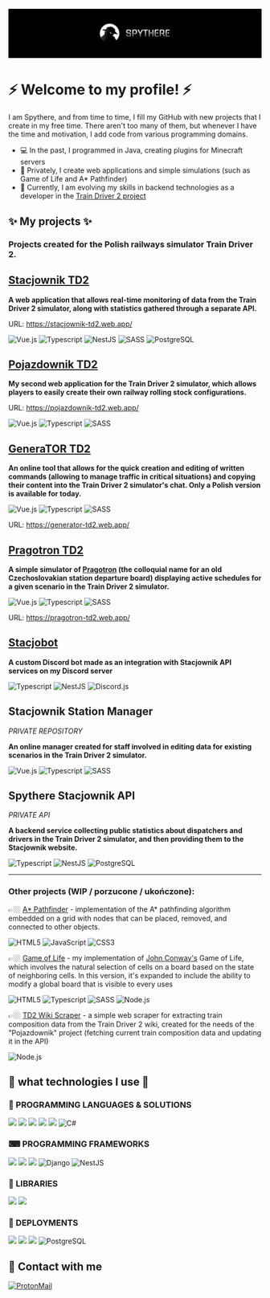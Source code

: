 ![Baner](banner.jpg?raw=true "Spythere banner")

# ⚡ Welcome to my profile! ⚡

I am Spythere, and from time to time, I fill my GitHub with new projects that I create in my free time. There aren't too many of them, but whenever I have the time and motivation, I add code from various programming domains.

- :computer: In the past, I programmed in Java, creating plugins for Minecraft servers
- 🔭 Privately, I create web applications and simple simulations (such as Game of Life and A* Pathfinder)
- 🌱 Currently, I am evolving my skills in backend technologies as a developer in the [Train Driver 2 project](https://ttsk.ngo/)

## ✨ My projects ✨
 
### Projects created for the Polish railways simulator **Train Driver 2**.

## [Stacjownik TD2][Stacjownik]

**A web application that allows real-time monitoring of data from the Train Driver 2 simulator, along with statistics gathered through a separate API.**

URL: https://stacjownik-td2.web.app/

![Vue.js][img:Vue]
![Typescript][img:TS]
![NestJS][img:NestJS]
![SASS][img:SASS]
![PostgreSQL][img:Postgresql]


## [Pojazdownik TD2][Pojazdownik]
**My second web application for the Train Driver 2 simulator, which allows players to easily create their own railway rolling stock configurations.**

URL: https://pojazdownik-td2.web.app/

![Vue.js][img:Vue]
![Typescript][img:TS]
![SASS][img:SASS]


## [GeneraTOR TD2][GeneraTOR]
**An online tool that allows for the quick creation and editing of written commands (allowing to manage traffic in critical situations) and copying their content into the Train Driver 2 simulator's chat. Only a Polish version is available for today.**

![Vue.js][img:Vue]
![Typescript][img:TS]
![SASS][img:SASS]

URL: https://generator-td2.web.app/

## [Pragotron TD2][Pragotron]
**A simple simulator of [Pragotron](https://pl.wikipedia.org/wiki/Pragotron) (the colloquial name for an old Czechoslovakian station departure board) displaying active schedules for a given scenario in the Train Driver 2 simulator.**

![Vue.js][img:Vue]
![Typescript][img:TS]
![SASS][img:SASS]

URL: https://pragotron-td2.web.app/

## [Stacjobot][Stacjobot]
**A custom Discord bot made as an integration with Stacjownik API services on my Discord server**

![Typescript][img:TS]
![NestJS][img:NestJS]
![Discord.js][img:Discord.js]

## Stacjownik Station Manager 
*PRIVATE REPOSITORY*

**An online manager created for staff involved in editing data for existing scenarios in the Train Driver 2 simulator.**

![Vue.js][img:Vue]
![Typescript][img:TS]
![SASS][img:SASS]

## Spythere Stacjownik API
*PRIVATE API*

**A backend service collecting public statistics about dispatchers and drivers in the Train Driver 2 simulator, and then providing them to the Stacjownik website.**

![Typescript][img:TS]
![NestJS][img:NestJS]
![PostgreSQL][img:Postgresql]

---

### Other projects (WIP / porzucone / ukończone):
 
👉🏼 [A* Pathfinder][Pathfinder] - implementation of the A* pathfinding algorithm embedded on a grid with nodes that can be placed, removed, and connected to other objects.

![HTML5][img:HTML]
![JavaScript][img:JS]
![CSS3][img:CSS]

👉🏼 [Game of Life][GoL] - my implementation of [John Conway's][John Conway] Game of Life, which involves the natural selection of cells on a board based on the state of neighboring cells. In this version, it's expanded to include the ability to modify a global board that is visible to every uses 

![HTML5][img:HTML]
![Typescript][img:TS]
![SASS][img:SASS]
![Node.js][img:Node]

👉🏼 [TD2 Wiki Scraper][TD2Scraper] - a simple web scraper for extracting train composition data from the Train Driver 2 wiki, created for the needs of the "Pojazdownik" project (fetching current train composition data and updating it in the API)

![Node.js][img:Node]

[TD2]: https://web.td2.info.pl/en
[GoL]: https://github.com/Spythere/game-of-life-online
[John Conway]: https://pl.wikipedia.org/wiki/John_Horton_Conway
[Stacjownik]: https://github.com/Spythere/stacjownik
[Pathfinder]: https://github.com/Spythere/pathfinder
[Pojazdownik]: https://github.com/Spythere/pojazdownik
[GeneraTOR]: https://github.com/Spythere/genera-tor
[Pragotron]: https://github.com/Spythere/pragotron-td2
[TD2Scraper]: https://github.com/Spythere/td2-wiki-scraper
[Stacjobot]: https://github.com/Spythere/stacjobot

## 🚀 what technologies I use 🚀
 
### 💬 PROGRAMMING LANGUAGES & SOLUTIONS
<img src="https://img.shields.io/badge/JavaScript-323330?style=for-the-badge&logo=javascript&logoColor=F7DF1E"></img>
<img src="https://img.shields.io/badge/TypeScript-007ACC?style=for-the-badge&logo=typescript&logoColor=white"></img>
<img src="https://img.shields.io/badge/Python-3776AB?style=for-the-badge&logo=python&logoColor=white"></img>
<img src="https://img.shields.io/badge/Java-ED8B00?style=for-the-badge&logo=java&logoColor=white"></img>
<img src="https://img.shields.io/badge/Node.js-43853D?style=for-the-badge&logo=node.js&logoColor=white"></img>
![C#][img:C#]

### ⌨ PROGRAMMING FRAMEWORKS
<img src="https://img.shields.io/badge/Vue.js-35495E?style=for-the-badge&logo=vue.js&logoColor=4FC08D"></img>
<img src="https://img.shields.io/badge/Flutter-02569B?style=for-the-badge&logo=flutter&logoColor=white"></img>
<img src="https://img.shields.io/badge/.NET-5C2D91?style=for-the-badge&logo=.net&logoColor=white"></img>
![Django](https://img.shields.io/badge/django-%23092E20.svg?style=for-the-badge&logo=django&logoColor=white)
![NestJS][img:NestJS]

### 📕 LIBRARIES
<img src="https://img.shields.io/badge/React-20232A?style=for-the-badge&logo=react&logoColor=61DAFB"></img>
<img src="https://img.shields.io/badge/Express.js-404D59?style=for-the-badge"></img>

### 📌 DEPLOYMENTS
<img src="https://img.shields.io/badge/MongoDB-4EA94B?style=for-the-badge&logo=mongodb&logoColor=white"></img>
<img src="https://img.shields.io/badge/Heroku-430098?style=for-the-badge&logo=heroku&logoColor=white"></img>
<img src="https://img.shields.io/badge/Amazon_AWS-232F3E?style=for-the-badge&logo=amazon-aws&logoColor=white"></img>
![PostgreSQL][img:Postgresql]

## :speech_balloon: Contact with me
[![ProtonMail](https://img.shields.io/badge/ProtonMail-8B89CC?style=for-the-badge&logo=protonmail&logoColor=white "ProtonMail")](mailto:spythere@protonmail.com) 
<br />

[img:HTML]: https://img.shields.io/badge/HTML5-E34F26?style=for-the-badge&logo=html5&logoColor=white
[img:CSS]: https://img.shields.io/badge/CSS3-1572B6?style=for-the-badge&logo=css3&logoColor=white
[img:JS]: https://img.shields.io/badge/JavaScript-323330?style=for-the-badge&logo=javascript&logoColor=F7DF1E
[img:SASS]: https://img.shields.io/badge/Sass-CC6699?style=for-the-badge&logo=sass&logoColor=white
[img:TS]: https://img.shields.io/badge/TypeScript-007ACC?style=for-the-badge&logo=typescript&logoColor=white
[img:Node]: https://img.shields.io/badge/Node.js-43853D?style=for-the-badge&logo=node.js&logoColor=white
[img:Vue]: https://img.shields.io/badge/Vue.js-35495E?style=for-the-badge&logo=vue.js&logoColor=4FC08D
[img:Express]: https://img.shields.io/badge/Express.js-404D59?style=for-the-badge
[img:Mongo]: https://img.shields.io/badge/MongoDB-4EA94B?style=for-the-badge&logo=mongodb&logoColor=white
[img:React]: https://img.shields.io/badge/React-20232A?style=for-the-badge&logo=react&logoColor=61DAFB
[img:Flutter]: https://img.shields.io/badge/Flutter-02569B?style=for-the-badge&logo=flutter&logoColor=white
[img:NET]: https://img.shields.io/badge/.NET-5C2D91?style=for-the-badge&logo=.net&logoColor=white
[img:Python]: https://img.shields.io/badge/Python-3776AB?style=for-the-badge&logo=python&logoColor=white
[img:Java]: https://img.shields.io/badge/Java-ED8B00?style=for-the-badge&logo=java&logoColor=white
[img:AWS]: https://img.shields.io/badge/Amazon_AWS-232F3E?style=for-the-badge&logo=amazon-aws&logoColor=white
[img:Heroku]: https://img.shields.io/badge/Heroku-430098?style=for-the-badge&logo=heroku&logoColor=white
[img:NestJS]:https://img.shields.io/badge/nestjs-red?style=for-the-badge&logo=nestjs&logoColor=white
[img:Discord.js]: https://img.shields.io/badge/discord.js-white?style=for-the-badge&logo=discord&logoColor=blue
[img:Postgresql]: https://img.shields.io/badge/postgresql-blue?style=for-the-badge&logo=postgresql&logoColor=white
[img:C#]: https://img.shields.io/badge/C%20SHARP-orange?style=for-the-badge&logo=csharp&logoColor=white
